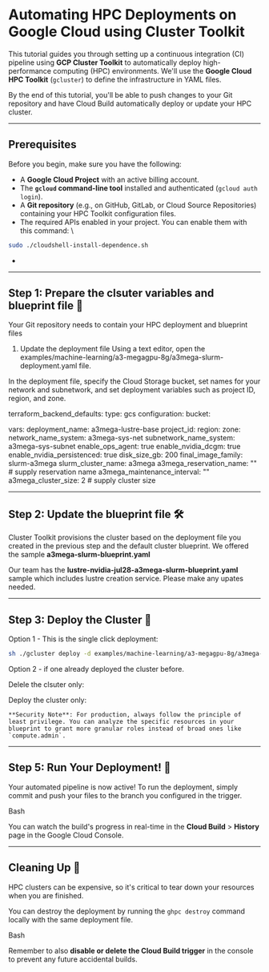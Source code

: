 <!-----



Conversion time: 0.906 seconds.


Using this Markdown file:

1. Paste this output into your source file.
2. See the notes and action items below regarding this conversion run.
3. Check the rendered output (headings, lists, code blocks, tables) for proper
   formatting and use a linkchecker before you publish this page.

Conversion notes:

* Docs to Markdown version 1.0β44
* Fri Aug 08 2025 13:06:10 GMT-0700 (PDT)
* Source doc: Untitled document
----->



# **Automating HPC Deployments on Google Cloud using Cluster Toolkit**

This tutorial guides you through setting up a continuous integration (CI) pipeline using **GCP Cluster Toolkit** to automatically deploy high-performance computing (HPC) environments. We'll use the **Google Cloud HPC Toolkit** (`gcluster`) to define the infrastructure in YAML files.

By the end of this tutorial, you'll be able to push changes to your Git repository and have Cloud Build automatically deploy or update your HPC cluster.


---


## **Prerequisites**

Before you begin, make sure you have the following:


* A **Google Cloud Project** with an active billing account.
* The **<code>gcloud</code> command-line tool** installed and authenticated (`gcloud auth login`).
* A **Git repository** (e.g., on GitHub, GitLab, or Cloud Source Repositories) containing your HPC Toolkit configuration files.
* The required APIs enabled in your project. You can enable them with this command: \
```bash
sudo ./cloudshell-install-dependence.sh 
```
* 
---


## **Step 1: Prepare the clsuter variables and blueprint file 📁**

Your Git repository needs to contain your HPC deployment and blueprint files

1. Update the deployment file
Using a text editor, open the examples/machine-learning/a3-megagpu-8g/a3mega-slurm-deployment.yaml file.

In the deployment file, specify the Cloud Storage bucket, set names for your network and subnetwork, and set deployment variables such as project ID, region, and zone.

terraform_backend_defaults:
  type: gcs
  configuration:
    bucket: <user-terraform-bucketname>

vars:
  deployment_name: a3mega-lustre-base
  project_id: <user-GCP-project-ID>
  region: <region>
  zone: <zone>
  network_name_system: a3mega-sys-net
  subnetwork_name_system: a3mega-sys-subnet
  enable_ops_agent: true
  enable_nvidia_dcgm: true
  enable_nvidia_persistenced: true
  disk_size_gb: 200
  final_image_family: slurm-a3mega
  slurm_cluster_name: a3mega
  a3mega_reservation_name: "" # supply reservation name
  a3mega_maintenance_interval: ""
  a3mega_cluster_size: 2 # supply cluster size

---


## **Step 2: Update the blueprint file 🛠️**

Cluster Toolkit provisions the cluster based on the deployment file you created in the previous step and the default cluster blueprint.
We offered the sample **a3mega-slurm-blueprint.yaml**

Our team has the **lustre-nvidia-jul28-a3mega-slurm-blueprint.yaml** sample which includes lustre creation service.
Please make any upates needed. 

---


## **Step 3: Deploy the Cluster 🔑**

Option 1 - This is the single click deployment: 

```bash
sh ./gcluster deploy -d examples/machine-learning/a3-megagpu-8g/a3mega-slurm-deployment.yaml examples/machine-learning/a3-megagpu-8g/lustre-nvidia-jul28-a3mega-slurm-blueprint.yaml --auto-approve
```


Option 2 - if one already deployed the cluster before. 

Delele the clsuter only:




Deploy the cluster only: 




    **Security Note**: For production, always follow the principle of least privilege. You can analyze the specific resources in your blueprint to grant more granular roles instead of broad ones like `compute.admin`.



---



## **Step 5: Run Your Deployment! 🎉**

Your automated pipeline is now active! To run the deployment, simply commit and push your files to the branch you configured in the trigger.

Bash

You can watch the build's progress in real-time in the **Cloud Build** > **History** page in the Google Cloud Console.


---


## **Cleaning Up 🧹**

HPC clusters can be expensive, so it's critical to tear down your resources when you are finished.

You can destroy the deployment by running the `ghpc destroy` command locally with the same deployment file.

Bash

Remember to also **disable or delete the Cloud Build trigger** in the console to prevent any future accidental builds.

